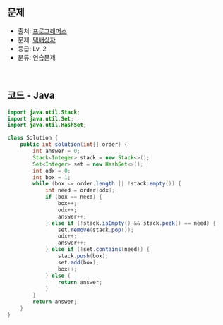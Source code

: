 ## 문제

- 출처: [ 프로그래머스 ](https://school.programmers.co.kr/)
- 문제: [ 택배상자 ](https://school.programmers.co.kr/learn/courses/30/lessons/131704)
- 등급: Lv. 2
- 분류: 연습문제

<br>

## 코드 - Java

``` java
import java.util.Stack;
import java.util.Set;
import java.util.HashSet;

class Solution {
    public int solution(int[] order) {
        int answer = 0;
        Stack<Integer> stack = new Stack<>();
        Set<Integer> set = new HashSet<>();
        int odx = 0;
        int box = 1;
        while (box <= order.length || !stack.empty()) {
            int need = order[odx];
            if (box == need) {
                box++;
                odx++;
                answer++;
            } else if (!stack.isEmpty() && stack.peek() == need) {
                set.remove(stack.pop());
                odx++;
                answer++;
            } else if (!set.contains(need)) {
                stack.push(box);
                set.add(box);
                box++;
            } else {
                return answer;
            }
        }
        return answer;
    }
}
```

[//]: # (<br>)

[//]: # (## 해설)

